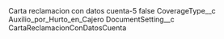 <?xml version="1.0" encoding="UTF-8"?>
<CustomMetadata xmlns="http://soap.sforce.com/2006/04/metadata" xmlns:xsi="http://www.w3.org/2001/XMLSchema-instance" xmlns:xsd="http://www.w3.org/2001/XMLSchema">
    <label>Carta reclamacion con datos cuenta-5</label>
    <protected>false</protected>
    <values>
        <field>CoverageType__c</field>
        <value xsi:type="xsd:string">Auxilio_por_Hurto_en_Cajero</value>
    </values>
    <values>
        <field>DocumentSetting__c</field>
        <value xsi:type="xsd:string">CartaReclamacionConDatosCuenta</value>
    </values>
</CustomMetadata>
